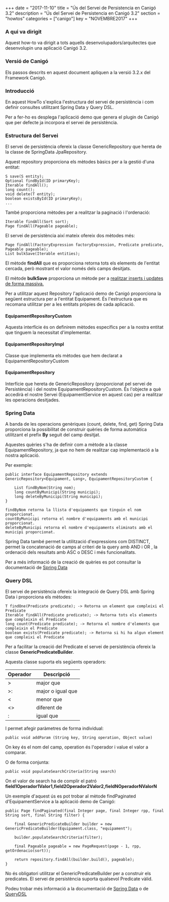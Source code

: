 +++
date = "2017-11-10"
title = "Ús del Servei de Persistencia en Canigó 3.2"
description = "Ús del Servei de Persistencia en Canigó 3.2"
section = "howtos"
categories = ["canigo"]
key = "NOVEMBRE2017"
+++

### A qui va dirigit

Aquest how-to va dirigit a tots aquells desenvolupadors/arquitectes que desenvolupin una aplicació Canigó 3.2.

### Versió de Canigó

Els passos descrits en aquest document apliquen a la versió 3.2.x del Framework Canigó.

### Introducció

En aquest HowTo s'explica l'estructura del servei de persistència i com definir consultes utilitzant Spring Data y Query DSL.

Per a fer-ho es desplega l'aplicació demo que genera el plugin de Canigó que per defecte ja incorpora el servei de persistència.

### Estructura del Servei

El servei de persistència ofereix la classe GenericRepository que hereta de la classe de SpringData JpaRepository.

Aquest repository proporciona els mètodes bàsics per a la gestió d'una entitat:

	S save(S entity);
	Optional findById(ID primaryKey);
	Iterable findAll();
	long count();
	void delete(T entity);
	boolean existsById(ID primaryKey);
	...

També proporciona mètodes per a realitzar la paginació i l'ordenació:

	Iterable findAll(Sort sort);
	Page findAll(Pageable pageable);

El servei de persistència així mateix ofereix dos mètodes més:

	Page findAll(FactoryExpression factoryExpression, Predicate predicate, Pageable pageable);
	List bulkSave(Iterable entities);

El mètode **findAll** que es proporciona retorna tots els elements de l'entitat cercada, però mostrant el valor només dels camps desitjats.

El mètode **bulkSave** proporciona un mètode per a [realitzar inserts i updates de forma massiva.](/howtos/2017-04-Batch-inserts-updates-canigo32/)

Per a utilitzar aquest Repository l'aplicació demo de Canigó proporciona la següent estructura per a l'entitat Equipament. És l'estructura que es recomana utilitzar per a les entitats pròpies de cada aplicació.

#### EquipamentRepositoryCustom

Aquesta interfície és on definirem mètodes específics per a la nostra entitat que tinguem la necessitat d'implementar.

#### EquipamentRepositoryImpl

Classe que implementa els mètodes que hem declarat a EquipamentRepositoryCustom

#### EquipamentRepository

Interfície que hereta de GenericRepository (proporcionat pel servei de Persistència) i del nostre EquipamentRepositoryCustom. És l'objecte a què accedirà el nostre Servei (EquipamentService en aquest cas) per a realitzar les operacions desitjades.

### Spring Data

A banda de les operacions genèriques (count, delete, find, get) Spring Data proporciona la possibilitat de construir quèries de forma automàtica utilitzant el prefix **By** seguit del camp desitjat.

Aquestes quèries s'ha de definir com a mètode a la classe EquipamentRepository, ja que no hem de realitzar cap implementació a la nostra aplicació.

Per exemple:

	public interface EquipamentRepository extends GenericRepository<Equipament, Long>, EquipamentRepositoryCustom {

		List findByNom(String nom);
		long countByMunicipi(String municipi);
		long deleteByMunicipi(String municipi);
	}

	findByNom retorna la llista d'equipaments que tinguin el nom proporcionat.
	countByMunicipi retorna el nombre d'equipaments amb el municipi proporcionat.
	deleteByMunicipi retorna el nombre d'equipaments eliminats amb el municipi proporcionat.

Spring Data també permet la utilització d'expressions com DISTINCT, permet la concatenació de camps al criteri de la query amb AND i OR , la ordenació dels resultats amb ASC o DESC i més funcionalitats.

Per a més informació de la creació de quèries es pot consultar la documentació de [Spring Data](https://docs.spring.io/spring-data/jpa/docs/current/reference/html/#repositories.query-methods.query-creation)

### Query DSL

El servei de persistència ofereix la integració de Query DSL amb Spring Data i proporciona els mètodes:

	T findOne(Predicate predicate); -> Retorna un element que compleixi el Predicate
	Iterable findAll(Predicate predicate); -> Retorna tots els elements que compleixin el Predicate
	long count(Predicate predicate); -> Retorna el nombre d'elements que compleixin el Predicate
	boolean exists(Predicate predicate); -> Retorna si hi ha algun element que compleixi el Predicate

Per a facilitar la creació del Predicate el servei de persistència ofereix la classe **GenericPredicateBuilder**.

Aquesta classe suporta els següents operadors:

Operador | Descripció
--------- | --------
> | major que
>: | major o igual que
< | menor que
<> | diferent de
: | igual que

I permet afegir paràmetres de forma individual:

	public void addParam (String key, String operation, Object value)

On key és el nom del camp, operation és l'operador i value el valor a comparar.

O de forma conjunta:

	public void populateSearchCriteria(String search)

On el valor de search ha de complir el patró **field1Operador1Valor1,field2Operador2Valor2,fieldNOperadorNValorN**

Un exemple d'aquest ús es pot trobar al mètode findPaginated d'EquipamentService a la aplicació demo de Canigó:

	public Page findPaginated(final Integer page, final Integer rpp, final String sort, final String filter) {

		final GenericPredicateBuilder builder = new GenericPredicateBuilder(Equipament.class, "equipament");

		builder.populateSearchCriteria(filter);

		final Pageable pageable = new PageRequest(page - 1, rpp, getOrdenacio(sort));

		return repository.findAll(builder.build(), pageable);
	}

No és obligatori utilitzar el GenericPredicateBuilder per a construir els predicates. El servei de persistència suporta qualsevol Predicate vàlid.

Podeu trobar més informació a la documentació de [Spring Data](https://docs.spring.io/spring-data/jpa/docs/current/reference/html/#core.extensions.querydsl) o de [QueryDSL](http://www.querydsl.com/static/querydsl/latest/reference/html/)
